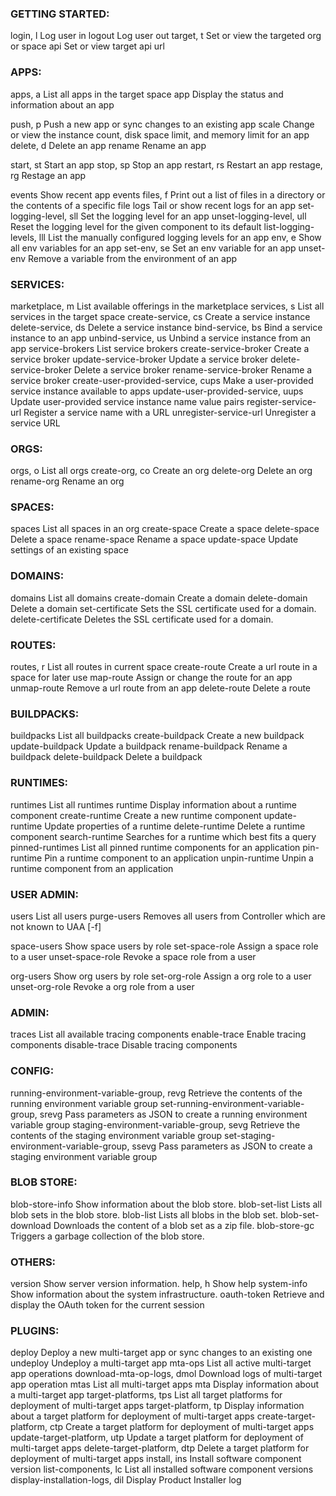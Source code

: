 ### GETTING STARTED:                                
   login, l                                        Log user in
   logout                                          Log user out
   target, t                                       Set or view the targeted org or space
   api                                             Set or view target api url

 ### APPS:                                           
   apps, a                                         List all apps in the target space
   app                                             Display the status and information about an app
                                                   
   push, p                                         Push a new app or sync changes to an existing app
   scale                                           Change or view the instance count, disk space limit, and memory limit for an app
   delete, d                                       Delete an app
   rename                                          Rename an app
                                                   
   start, st                                       Start an app
   stop, sp                                        Stop an app
   restart, rs                                     Restart an app
   restage, rg                                     Restage an app
                                                   
   events                                          Show recent app events
   files, f                                        Print out a list of files in a directory or the contents of a specific file
   logs                                            Tail or show recent logs for an app
   set-logging-level, sll                          Set the logging level for an app
   unset-logging-level, ull                        Reset the logging level for the given component to its default
   list-logging-levels, lll                        List the manually configured logging levels for an app
   env, e                                          Show all env variables for an app
   set-env, se                                     Set an env variable for an app
   unset-env                                       Remove a variable from the environment of an app

###  SERVICES:                                       
   marketplace, m                                  List available offerings in the marketplace
   services, s                                     List all services in the target space
   create-service, cs                              Create a service instance
   delete-service, ds                              Delete a service instance
   bind-service, bs                                Bind a service instance to an app
   unbind-service, us                              Unbind a service instance from an app
   service-brokers                                 List service brokers
   create-service-broker                           Create a service broker
   update-service-broker                           Update a service broker
   delete-service-broker                           Delete a service broker
   rename-service-broker                           Rename a service broker
   create-user-provided-service, cups              Make a user-provided service instance available to apps
   update-user-provided-service, uups              Update user-provided service instance name value pairs
   register-service-url                            Register a service name with a URL
   unregister-service-url                          Unregister a service URL

###  ORGS:                                           
   orgs, o                                         List all orgs
   create-org, co                                  Create an org
   delete-org                                      Delete an org
   rename-org                                      Rename an org

###  SPACES:                                         
   spaces                                          List all spaces in an org
   create-space                                    Create a space
   delete-space                                    Delete a space
   rename-space                                    Rename a space
   update-space                                    Update settings of an existing space

###  DOMAINS:                                        
   domains                                         List all domains
   create-domain                                   Create a domain
   delete-domain                                   Delete a domain
   set-certificate                                 Sets the SSL certificate used for a domain.
   delete-certificate                              Deletes the SSL certificate used for a domain.

###  ROUTES:                                         
   routes, r                                       List all routes in current space
   create-route                                    Create a url route in a space for later use
   map-route                                       Assign or change the route for an app
   unmap-route                                     Remove a url route from an app
   delete-route                                    Delete a route

###  BUILDPACKS:                                     
   buildpacks                                      List all buildpacks
   create-buildpack                                Create a new buildpack
   update-buildpack                                Update a buildpack
   rename-buildpack                                Rename a buildpack
   delete-buildpack                                Delete a buildpack

###  RUNTIMES:                                       
   runtimes                                        List all runtimes
   runtime                                         Display information about a runtime component
   create-runtime                                  Create a new runtime component
   update-runtime                                  Update properties of a runtime
   delete-runtime                                  Delete a runtime component
   search-runtime                                  Searches for a runtime which best fits a query
   pinned-runtimes                                 List all pinned runtime components for an application
   pin-runtime                                     Pin a runtime component to an application
   unpin-runtime                                   Unpin a runtime component from an application

 ### USER ADMIN:                                     
   users                                           List all users
   purge-users                                     Removes all users from Controller which are not known to UAA [-f]
                                                   
   space-users                                     Show space users by role
   set-space-role                                  Assign a space role to a user
   unset-space-role                                Revoke a space role from a user
                                                   
   org-users                                       Show org users by role
   set-org-role                                    Assign a org role to a user
   unset-org-role                                  Revoke a org role from a user

###  ADMIN:                                          
   traces                                          List all available tracing components
   enable-trace                                    Enable tracing components
   disable-trace                                   Disable tracing components

###  CONFIG:                                         
   running-environment-variable-group, revg        Retrieve the contents of the running environment variable group
   set-running-environment-variable-group, srevg   Pass parameters as JSON to create a running environment variable group
   staging-environment-variable-group, sevg        Retrieve the contents of the staging environment variable group
   set-staging-environment-variable-group, ssevg   Pass parameters as JSON to create a staging environment variable group

 ### BLOB STORE:                                     
   blob-store-info                                 Show information about the blob store.
   blob-set-list                                   Lists all blob sets in the blob store.
   blob-list                                       Lists all blobs in the blob set.
   blob-set-download                               Downloads the content of a blob set as a zip file.
   blob-store-gc                                   Triggers a garbage collection of the blob store.

 ### OTHERS:                                         
   version                                         Show server version information.
   help, h                                         Show help
   system-info                                     Show information about the system infrastructure.
   oauth-token                                     Retrieve and display the OAuth token for the current session

  ### PLUGINS:                                        
   deploy                                          Deploy a new multi-target app or sync changes to an existing one
   undeploy                                        Undeploy a multi-target app
   mta-ops                                         List all active multi-target app operations
   download-mta-op-logs, dmol                      Download logs of multi-target app operation
   mtas                                            List all multi-target apps
   mta                                             Display information about a multi-target app
   target-platforms, tps                           List all target platforms for deployment of multi-target apps
   target-platform, tp                             Display information about a target platform for deployment of multi-target apps
   create-target-platform, ctp                     Create a target platform for deployment of multi-target apps
   update-target-platform, utp                     Update a target platform for deployment of multi-target apps
   delete-target-platform, dtp                     Delete a target platform for deployment of multi-target apps
   install, ins                                    Install software component version
   list-components, lc                             List all installed software component versions
   display-installation-logs, dil                  Display Product Installer log
